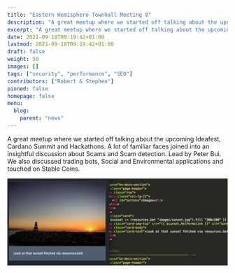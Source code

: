 ```yaml
---
title: "Eastern Hemisphere Townhall Meeting 8"
description: "A great meetup where we started off talking about the upcoming Ideafest, Cardano Summit and Hackathons."
excerpt: "A great meetup where we started off talking about the upcoming Ideafest, Cardano Summit and Hackathons."
date: 2021-09-18T09:19:42+01:00
lastmod: 2021-09-18T09:19:42+01:00
draft: false
weight: 50
images: []
tags: ["security", "performance", "SEO"]
contributors: ["Robert & Stephen"]
pinned: false
homepage: false
menu:
  blog:
    parent: "news"
---
```


A great meetup where we started off talking about the upcoming Ideafest, Cardano Summit and Hackathons. A lot of familiar faces joined into an insightful discussion about Scams and Scam detection. Lead by Peter Bui. We also discussed trading bots, Social and Environmental applications and touched on Stable Coins.

![Image](featured-sunset-get.jpg "Sunset")
